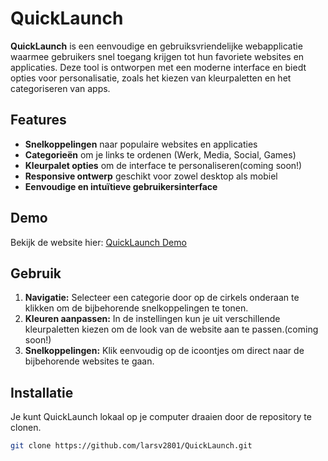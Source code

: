 # QuickLaunch

**QuickLaunch** is een eenvoudige en gebruiksvriendelijke webapplicatie waarmee gebruikers snel toegang krijgen tot hun favoriete websites en applicaties. Deze tool is ontworpen met een moderne interface en biedt opties voor personalisatie, zoals het kiezen van kleurpaletten en het categoriseren van apps.

## Features

- **Snelkoppelingen** naar populaire websites en applicaties
- **Categorieën** om je links te ordenen (Werk, Media, Social, Games)
- **Kleurpalet opties** om de interface te personaliseren(coming soon!)
- **Responsive ontwerp** geschikt voor zowel desktop als mobiel
- **Eenvoudige en intuïtieve gebruikersinterface**

## Demo

Bekijk de website hier: [QuickLaunch Demo](https://larsv2801.github.io/QuickLaunch/)

## Gebruik

1. **Navigatie:** Selecteer een categorie door op de cirkels onderaan te klikken om de bijbehorende snelkoppelingen te tonen.
2. **Kleuren aanpassen:** In de instellingen kun je uit verschillende kleurpaletten kiezen om de look van de website aan te passen.(coming soon!)
3. **Snelkoppelingen:** Klik eenvoudig op de icoontjes om direct naar de bijbehorende websites te gaan.

## Installatie

Je kunt QuickLaunch lokaal op je computer draaien door de repository te clonen.

```bash
git clone https://github.com/larsv2801/QuickLaunch.git

